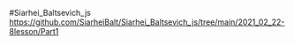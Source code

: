 #Siarhei_Baltsevich_js
https://github.com/SiarheiBalt/Siarhei_Baltsevich_js/tree/main/2021_02_22-8lesson/Part1

